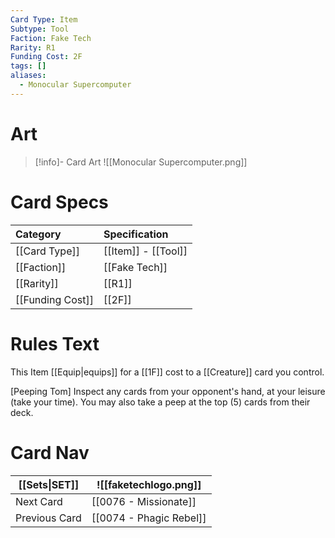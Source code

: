 ```yaml
---
Card Type: Item
Subtype: Tool
Faction: Fake Tech
Rarity: R1
Funding Cost: 2F
tags: []
aliases:
  - Monocular Supercomputer
---
```

# Art

> [!info]- Card Art
> ![[Monocular Supercomputer.png]]

# Card Specs

| Category | Specification| 
| :--- | :--- |
| [[Card Type]] | [[Item]] - [[Tool]] |  
| [[Faction]] | [[Fake Tech]] |  
| [[Rarity]] | [[R1]] |  
| [[Funding Cost]] | [[2F]] |  

# Rules Text  

This Item [[Equip|equips]] for a [[1F]] cost to a [[Creature]] card you control.  

[Peeping Tom] Inspect any cards from your opponent's hand, at your leisure (take your time). You may also take a peep at the top (5) cards from their deck.  

# Card Nav

| [[Sets\|SET]]           | ![[faketechlogo.png]]          |
| ------------- | ------------------------------ |
| Next Card     | [[0076 - Missionate]] |
| Previous Card | [[0074 - Phagic Rebel]]         |


